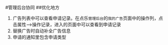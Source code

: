 #管理后台协同
##优化地方
1. 广告列表中可以查看申请记录。在点乐`管理后台`的`我的广告`页面中的操作列，点击属性—>操作记录，进入的页面中可以查看到申请记录
2. 替换广告时自动补全广告信息
3. 申请的通知里包含申请类型
